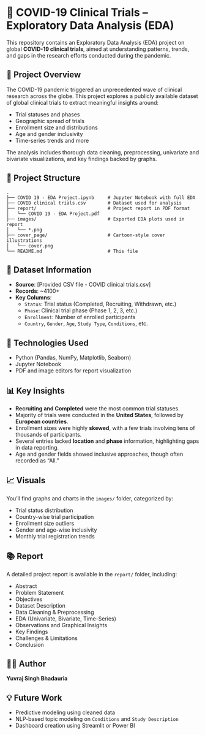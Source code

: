 
# 🦠 COVID-19 Clinical Trials – Exploratory Data Analysis (EDA)

This repository contains an Exploratory Data Analysis (EDA) project on global **COVID-19 clinical trials**, aimed at understanding patterns, trends, and gaps in the research efforts conducted during the pandemic.

## 📌 Project Overview

The COVID-19 pandemic triggered an unprecedented wave of clinical research across the globe. This project explores a publicly available dataset of global clinical trials to extract meaningful insights around:

- Trial statuses and phases  
- Geographic spread of trials  
- Enrollment size and distributions  
- Age and gender inclusivity  
- Time-series trends and more  

The analysis includes thorough data cleaning, preprocessing, univariate and bivariate visualizations, and key findings backed by graphs.

## 📂 Project Structure

```
.
├── COVID 19 - EDA Project.ipynb     # Jupyter Notebook with full EDA
├── COVID clinical trials.csv        # Dataset used for analysis
├── report/                          # Project report in PDF format
│   └── COVID 19 - EDA Project.pdf
├── images/                          # Exported EDA plots used in report
│   └── *.png
├── cover_page/                      # Cartoon-style cover illustrations
│   └── cover.png
└── README.md                        # This file
```

## 🧪 Dataset Information

- **Source**: [Provided CSV file - COVID clinical trials.csv]
- **Records**: ~4100+
- **Key Columns**:
  - `Status`: Trial status (Completed, Recruiting, Withdrawn, etc.)
  - `Phase`: Clinical trial phase (Phase 1, 2, 3, etc.)
  - `Enrollment`: Number of enrolled participants
  - `Country`, `Gender`, `Age`, `Study Type`, `Conditions`, etc.

## 🔧 Technologies Used

- Python (Pandas, NumPy, Matplotlib, Seaborn)
- Jupyter Notebook
- PDF and image editors for report visualization

## 📊 Key Insights

- **Recruiting and Completed** were the most common trial statuses.
- Majority of trials were conducted in the **United States**, followed by **European countries**.
- Enrollment sizes were highly **skewed**, with a few trials involving tens of thousands of participants.
- Several entries lacked **location** and **phase** information, highlighting gaps in data reporting.
- Age and gender fields showed inclusive approaches, though often recorded as “All.”

## 📈 Visuals

You’ll find graphs and charts in the `images/` folder, categorized by:
- Trial status distribution
- Country-wise trial participation
- Enrollment size outliers
- Gender and age-wise inclusivity
- Monthly trial registration trends

## 📚 Report

A detailed project report is available in the `report/` folder, including:
- Abstract
- Problem Statement
- Objectives
- Dataset Description
- Data Cleaning & Preprocessing
- EDA (Univariate, Bivariate, Time-Series)
- Observations and Graphical Insights
- Key Findings
- Challenges & Limitations
- Conclusion

## 🙋‍♂️ Author
**Yuvraj Singh Bhadauria**  

## 💡 Future Work

- Predictive modeling using cleaned data  
- NLP-based topic modeling on `Conditions` and `Study Description`  
- Dashboard creation using Streamlit or Power BI


